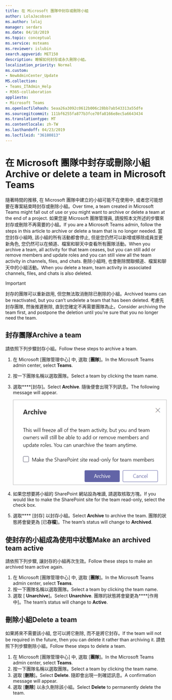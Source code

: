 ```yaml
---
title: 在 Microsoft 團隊中封存或刪除小組
author: LolaJacobsen
ms.author: lolaj
manager: serdars
ms.date: 04/18/2019
ms.topic: conceptual
ms.service: msteams
ms.reviewer: islubin
search.appverid: MET150
description: 瞭解如何封存或永久刪除小組。
localization_priority: Normal
ms.custom:
- NewAdminCenter_Update
MS.collection:
- Teams_ITAdmin_Help
- M365-collaboration
appliesto:
- Microsoft Teams
ms.openlocfilehash: 5eaa26a3092c0612b006c28bb7ab543313a55dfe
ms.sourcegitcommit: 111bf6255fa877b3fce70fa8166e8ec5a6643434
ms.translationtype: MT
ms.contentlocale: zh-TW
ms.lasthandoff: 04/23/2019
ms.locfileid: "36180813"
---
```

<a name="archive-or-delete-a-team-in-microsoft-teams"></a><span data-ttu-id="bc380-103">在 Microsoft 團隊中封存或刪除小組</span><span class="sxs-lookup"><span data-stu-id="bc380-103">Archive or delete a team in Microsoft Teams</span></span>
===========================================

<span data-ttu-id="bc380-104">隨著時間的推移, 在 Microsoft 團隊中建立的小組可能不在使用中, 或者您可能想要在專案結束時封存或刪除小組。</span><span class="sxs-lookup"><span data-stu-id="bc380-104">Over time, a team created in Microsoft Teams might fall out of use or you might want to archive or delete a team at the end of a project.</span></span> <span data-ttu-id="bc380-105">如果您是 Microsoft 團隊管理員, 請按照本文所述的步驟來封存或刪除不再需要的小組。</span><span class="sxs-lookup"><span data-stu-id="bc380-105">If you are a Microsoft Teams admin, follow the steps in this article to archive or delete a team that is no longer needed.</span></span> <span data-ttu-id="bc380-106">當您封存小組時, 該小組的所有活動都會停止, 但是您仍然可以新增或移除成員並更新角色, 您仍然可以在頻道、檔案和聊天中查看所有團隊活動。</span><span class="sxs-lookup"><span data-stu-id="bc380-106">When you archive a team, all activity for that team ceases, but you can still add or remove members and update roles and you can still view all the team activity in channels, files, and chats.</span></span> <span data-ttu-id="bc380-107">刪除小組時, 也會刪除關聯頻道、檔案和聊天中的小組活動。</span><span class="sxs-lookup"><span data-stu-id="bc380-107">When you delete a team, team activity in associated channels, files, and chats is also deleted.</span></span> 

> [!IMPORTANT]
> <span data-ttu-id="bc380-108">封存的團隊可以重新啟用, 但您無法取消刪除已刪除的小組。</span><span class="sxs-lookup"><span data-stu-id="bc380-108">Archived teams can be reactivated, but you can’t undelete a team that has been deleted.</span></span> <span data-ttu-id="bc380-109">考慮先封存團隊, 然後推遲刪除, 直到您確定不再需要團隊為止。</span><span class="sxs-lookup"><span data-stu-id="bc380-109">Consider archiving the team first, and postpone the deletion until you're sure that you no longer need the team.</span></span>

## <a name="archive-a-team"></a><span data-ttu-id="bc380-110">封存團隊</span><span class="sxs-lookup"><span data-stu-id="bc380-110">Archive a team</span></span>

<span data-ttu-id="bc380-111">請依照下列步驟封存小組。</span><span class="sxs-lookup"><span data-stu-id="bc380-111">Follow these steps to archive a team.</span></span>

1. <span data-ttu-id="bc380-112">在 Microsoft [團隊管理中心] 中, 選取 [**團隊**]。</span><span class="sxs-lookup"><span data-stu-id="bc380-112">In the Microsoft Teams admin center, select **Teams**.</span></span>
2. <span data-ttu-id="bc380-113">按一下團隊名稱以選取團隊。</span><span class="sxs-lookup"><span data-stu-id="bc380-113">Select a team by clicking the team name.</span></span>
3. <span data-ttu-id="bc380-114">選取\*\*\*\*[封存]。</span><span class="sxs-lookup"><span data-stu-id="bc380-114">Select **Archive**.</span></span> <span data-ttu-id="bc380-115">隨後便會出現下列訊息。</span><span class="sxs-lookup"><span data-stu-id="bc380-115">The following message will appear.</span></span>

    ![[小組封存] 訊息的螢幕擷取畫面](media/teams-archive-message.png)

4. <span data-ttu-id="bc380-117">如果您想要將小組的 SharePoint 網站設為唯讀, 請選取核取方塊。</span><span class="sxs-lookup"><span data-stu-id="bc380-117">If you would like to make the SharePoint site for the team read-only, select the check box.</span></span>
5. <span data-ttu-id="bc380-118">選取\*\*\*\* [封存] 以封存小組。</span><span class="sxs-lookup"><span data-stu-id="bc380-118">Select **Archive** to archive the team.</span></span> <span data-ttu-id="bc380-119">團隊的狀態將會變更為 [已**存檔**]。</span><span class="sxs-lookup"><span data-stu-id="bc380-119">The team’s status will change to **Archived**.</span></span>

## <a name="make-an-archived-team-active"></a><span data-ttu-id="bc380-120">使封存的小組成為使用中狀態</span><span class="sxs-lookup"><span data-stu-id="bc380-120">Make an archived team active</span></span>

<span data-ttu-id="bc380-121">請依照下列步驟, 讓封存的小組再次生效。</span><span class="sxs-lookup"><span data-stu-id="bc380-121">Follow these steps to make an archived team active again.</span></span>

1. <span data-ttu-id="bc380-122">在 Microsoft [團隊管理中心] 中, 選取 [**團隊**]。</span><span class="sxs-lookup"><span data-stu-id="bc380-122">In the Microsoft Teams admin center, select **Teams**.</span></span>
2. <span data-ttu-id="bc380-123">按一下團隊名稱以選取團隊。</span><span class="sxs-lookup"><span data-stu-id="bc380-123">Select a team by clicking the team name.</span></span>
3. <span data-ttu-id="bc380-124">選取 [ **Unarchive**]。</span><span class="sxs-lookup"><span data-stu-id="bc380-124">Select **Unarchive**.</span></span> <span data-ttu-id="bc380-125">團隊的狀態將會變更為\*\*\*\*[作用中]。</span><span class="sxs-lookup"><span data-stu-id="bc380-125">The team’s status will change to **Active**.</span></span>

## <a name="delete-a-team"></a><span data-ttu-id="bc380-126">刪除小組</span><span class="sxs-lookup"><span data-stu-id="bc380-126">Delete a team</span></span>

<span data-ttu-id="bc380-127">如果將來不需要該小組, 您可以將它刪除, 而不是將它封存。</span><span class="sxs-lookup"><span data-stu-id="bc380-127">If the team will not be required in the future, then you can delete it rather than archiving it.</span></span> <span data-ttu-id="bc380-128">請依照下列步驟刪除小組。</span><span class="sxs-lookup"><span data-stu-id="bc380-128">Follow these steps to delete a team.</span></span>

1.  <span data-ttu-id="bc380-129">在 Microsoft [團隊管理中心] 中, 選取 [**團隊**]。</span><span class="sxs-lookup"><span data-stu-id="bc380-129">In the Microsoft Teams admin center, select **Teams**.</span></span>
2.  <span data-ttu-id="bc380-130">按一下團隊名稱以選取團隊。</span><span class="sxs-lookup"><span data-stu-id="bc380-130">Select a team by clicking the team name.</span></span>
3.  <span data-ttu-id="bc380-131">選取 [**刪除**]。</span><span class="sxs-lookup"><span data-stu-id="bc380-131">Select **Delete**.</span></span> <span data-ttu-id="bc380-132">隨即會出現一則確認訊息。</span><span class="sxs-lookup"><span data-stu-id="bc380-132">A confirmation message will appear.</span></span>
4.  <span data-ttu-id="bc380-133">選取 [**刪除**] 以永久刪除該小組。</span><span class="sxs-lookup"><span data-stu-id="bc380-133">Select **Delete** to permanently delete the team.</span></span>



